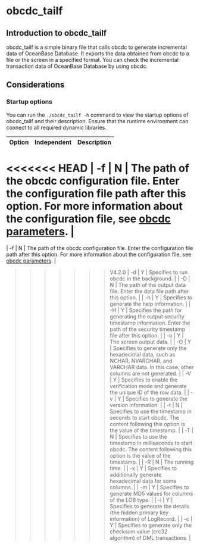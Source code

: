 # obcdc_tailf

## Introduction to obcdc_tailf

obcdc_tailf is a simple binary file that calls obcdc to generate incremental data of OceanBase Database. It exports the data obtained from obcdc to a file or the screen in a specified format. You can check the incremental transaction data of OceanBase Database by using obcdc. 

## Considerations

### Startup options

You can run the `./obcdc_tailf -h` command to view the startup options of obcdc_tailf and their description. Ensure that the runtime environment can connect to all required dynamic libraries. 

| Option | Independent | Description |
|--------|--------|-----------------------------------------------------------------------------------------------------------|
<<<<<<< HEAD
| -f     | N | The path of the obcdc configuration file. Enter the configuration file path after this option. For more information about the configuration file, see [obcdc parameters](../200.obcdc-parameters/200.obcdc-configuration-items.md).  |
=======
| -f     | N | The path of the obcdc configuration file. Enter the configuration file path after this option. For more information about the configuration file, see [obcdc parameters](../200.obcdc-parameters/100.general-obcdc-configuration-items.md).  |
>>>>>>> V4.2.0
| -d     | Y | Specifies to run obcdc in the background.  |
| -D     | N | The path of the output data file. Enter the data file path after this option.  |
| -h     | Y | Specifies to generate the help information.  |
| -H     | Y | Specifies the path for generating the output security timestamp information. Enter the path of the security timestamp file after this option.  |
| -o     | Y | The screen output data.  |
| -O     | Y | Specifies to generate only the hexadecimal data, such as NCHAR, NVARCHAR, and VARCHAR data. In this case, other columns are not generated.  |
| -V     | Y | Specifies to enable the verification mode and generate the unique ID of the row data.  |
| -v     | Y | Specifies to generate the version information.  |
| -t     | N | Specifies to use the timestamp in seconds to start obcdc. The content following this option is the value of the timestamp.  |
| -T     | N | Specifies to use the timestamp in milliseconds to start obcdc. The content following this option is the value of the timestamp.  |
| -R     | N | The running time.  |
| -x     | Y | Specifies to additionally generate hexadecimal data for some columns.  |
| -m     | Y | Specifies to generate MD5 values for columns of the LOB type.  |
| -i     | Y | Specifies to generate the details (the hidden primary key information) of LogRecord.  |
| -c     | Y | Specifies to generate only the checksum value (crc32 algorithm) of DML transactions. |
